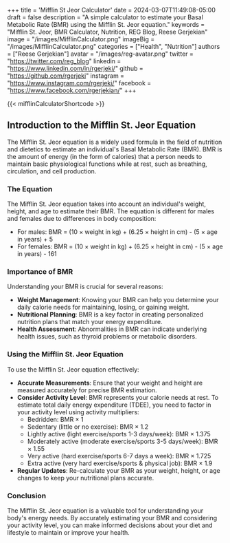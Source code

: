 +++
title = 'Mifflin St Jeor Calculator'
date = 2024-03-07T11:49:08-05:00
draft = false
description = "A simple calculator to estimate your Basal Metabolic Rate (BMR) using the Mifflin St. Jeor equation."
keywords = "Mifflin St. Jeor, BMR Calculator, Nutrition, REG Blog, Reese Gerjekian"
image = "/images/MifflinCalculator.png"
imageBig = "/images/MifflinCalculator.png"
categories = ["Health", "Nutrition"]
authors = ["Reese Gerjekian"]
avatar = "/images/reg-avatar.png"
twitter = "https://twitter.com/reg_blog"
linkedin = "https://www.linkedin.com/in/rgerjeki/"
github = "https://github.com/rgerjeki"
instagram = "https://www.instagram.com/rgerjeki/"
facebook = "https://www.facebook.com/rgerjekian/"
+++

{{< mifflinCalculatorShortcode >}}

## Introduction to the Mifflin St. Jeor Equation

The Mifflin St. Jeor equation is a widely used formula in the field of nutrition and dietetics to estimate an individual's Basal Metabolic Rate (BMR). BMR is the amount of energy (in the form of calories) that a person needs to maintain basic physiological functions while at rest, such as breathing, circulation, and cell production.

### The Equation

The Mifflin St. Jeor equation takes into account an individual's weight, height, and age to estimate their BMR. The equation is different for males and females due to differences in body composition:

- For males: BMR = (10 × weight in kg) + (6.25 × height in cm) - (5 × age in years) + 5
- For females: BMR = (10 × weight in kg) + (6.25 × height in cm) - (5 × age in years) - 161

### Importance of BMR

Understanding your BMR is crucial for several reasons:
- **Weight Management**: Knowing your BMR can help you determine your daily calorie needs for maintaining, losing, or gaining weight.
- **Nutritional Planning**: BMR is a key factor in creating personalized nutrition plans that match your energy expenditure.
- **Health Assessment**: Abnormalities in BMR can indicate underlying health issues, such as thyroid problems or metabolic disorders.

### Using the Mifflin St. Jeor Equation

To use the Mifflin St. Jeor equation effectively:
- **Accurate Measurements**: Ensure that your weight and height are measured accurately for precise BMR estimation.
- **Consider Activity Level**: BMR represents your calorie needs at rest. To estimate total daily energy expenditure (TDEE), you need to factor in your activity level using activity multipliers:
  - Bedridden: BMR × 1
  - Sedentary (little or no exercise): BMR × 1.2
  - Lightly active (light exercise/sports 1-3 days/week): BMR × 1.375
  - Moderately active (moderate exercise/sports 3-5 days/week): BMR × 1.55
  - Very active (hard exercise/sports 6-7 days a week): BMR × 1.725
  - Extra active (very hard exercise/sports & physical job): BMR × 1.9
- **Regular Updates**: Re-calculate your BMR as your weight, height, or age changes to keep your nutritional plans accurate.

### Conclusion

The Mifflin St. Jeor equation is a valuable tool for understanding your body's energy needs. By accurately estimating your BMR and considering your activity level, you can make informed decisions about your diet and lifestyle to maintain or improve your health.